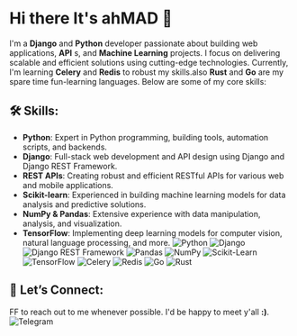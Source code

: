 # Hi there It's ____ahMAD____ 👋

I'm a __Django__ and __Python__ developer passionate about building web applications, __API__ s, and __Machine Learning__ projects. I focus on delivering scalable and efficient solutions using cutting-edge technologies. Currently, I'm learning __Celery__ and __Redis__ to robust my skills.also __Rust__ and __Go__ are my spare time fun-learning languages. Below are some of my core skills:

## 🛠️ Skills:
 - __Python__: Expert in Python programming, building tools, automation scripts, and backends.
 - __Django__: Full-stack web development and API design using Django and Django REST Framework.
 - __REST APIs__: Creating robust and efficient RESTful APIs for various web and mobile applications.
 - __Scikit-learn__: Experienced in building machine learning models for data analysis and predictive solutions.
 - __NumPy & Pandas__: Extensive experience with data manipulation, analysis, and visualization.
 - __TensorFlow__: Implementing deep learning models for computer vision, natural language processing, and more.
![Python](https://img.shields.io/badge/python-3670A0?style=for-the-badge&logo=python&logoColor=ffdd54)
![Django](https://img.shields.io/badge/django-%23092E20.svg?style=for-the-badge&logo=django&logoColor=white)
![Django REST Framework](https://img.shields.io/badge/DJANGO-REST-ff1709?style=for-the-badge&logo=django&logoColor=white&color=ff1709&labelColor=gray)
![Pandas](https://img.shields.io/badge/pandas-%23150458.svg?style=for-the-badge&logo=pandas&logoColor=white)
![NumPy](https://img.shields.io/badge/numpy-%23013243.svg?style=for-the-badge&logo=numpy&logoColor=white)
![Scikit-Learn](https://img.shields.io/badge/scikit--learn-%23F7931E.svg?style=for-the-badge&logo=scikit-learn&logoColor=white)
![TensorFlow](https://img.shields.io/badge/TensorFlow-%23FF6F00.svg?style=for-the-badge&logo=TensorFlow&logoColor=white)
![Celery](https://img.shields.io/badge/celery-%23a9cc54.svg?style=for-the-badge&logo=celery&logoColor=ddf4a4)
![Redis](https://img.shields.io/badge/redis-%23DD0031.svg?style=for-the-badge&logo=redis&logoColor=white)
![Go](https://img.shields.io/badge/go-%2300ADD8.svg?style=for-the-badge&logo=go&logoColor=white)
![Rust](https://img.shields.io/badge/rust-%23000000.svg?style=for-the-badge&logo=rust&logoColor=white)

## 🚀 Let’s Connect:
FF to reach out to me whenever possible. I'd be happy to meet y'all __:)__.
![Telegram](https://telegram.me/madassandd)
